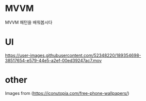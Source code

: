 # MVVM
MVVM 패턴을 배워봅시다

# UI
https://user-images.githubusercontent.com/52348220/189354698-38517654-e579-44e5-a2ef-00ed39247ac7.mov


# other
Images from (https://iconutopia.com/free-phone-wallpapers/)
